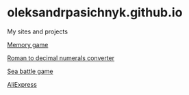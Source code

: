 # oleksandrpasichnyk.github.io

My sites and projects

[Memory game](https://oleksandrpasichnyk.github.io/memory_game/)

[Roman to decimal numerals converter](https://oleksandrpasichnyk.github.io/roman_converter/)

[Sea battle game](https://oleksandrpasichnyk.github.io/sea_battle/)

[AliExpress](https://oleksandrpasichnyk.github.io/alijspress/)

